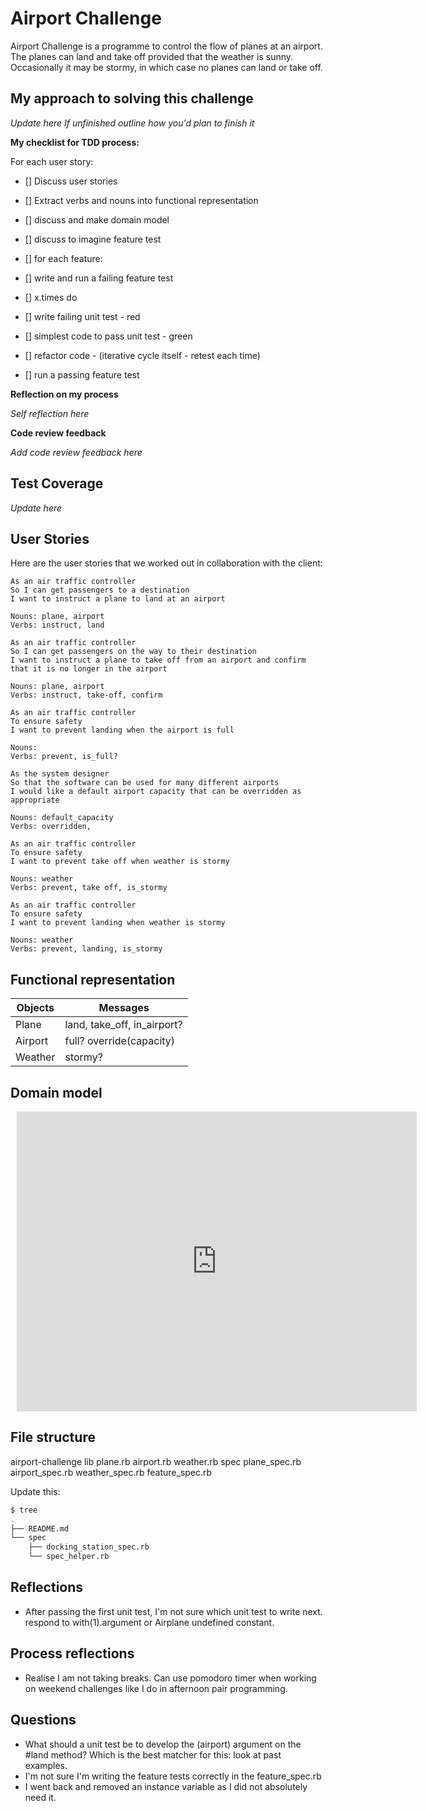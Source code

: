 # Airport Challenge

Airport Challenge is a programme to control the flow of planes at an airport. The planes can land and take off provided that the weather is sunny. Occasionally it may be stormy, in which case no planes can land or take off.  

## My approach to solving this challenge

*Update here*
*If unfinished outline how you'd plan to finish it*

**My checklist for TDD process:**

For each user story:
- [] Discuss user stories
- [] Extract verbs and nouns into functional representation
- [] discuss and make domain model 
- [] discuss to imagine feature test

- [] for each feature:
- [] write and run a failing feature test

- [] x.times do 
- [] write failing unit test - red
- [] simplest code to pass unit test - green
- [] refactor code - (iterative cycle itself - retest each time)

- [] run a passing feature test

**Reflection on my process**

*Self reflection here*

**Code review feedback**

*Add code review feedback here*

## Test Coverage

*Update here*

## User Stories 
Here are the user stories that we worked out in collaboration with the client:

```
As an air traffic controller 
So I can get passengers to a destination 
I want to instruct a plane to land at an airport

Nouns: plane, airport
Verbs: instruct, land

As an air traffic controller 
So I can get passengers on the way to their destination 
I want to instruct a plane to take off from an airport and confirm that it is no longer in the airport

Nouns: plane, airport 
Verbs: instruct, take-off, confirm

As an air traffic controller 
To ensure safety 
I want to prevent landing when the airport is full 

Nouns: 
Verbs: prevent, is_full?

As the system designer
So that the software can be used for many different airports
I would like a default airport capacity that can be overridden as appropriate

Nouns: default_capacity
Verbs: overridden,

As an air traffic controller 
To ensure safety 
I want to prevent take off when weather is stormy 

Nouns: weather
Verbs: prevent, take off, is_stormy

As an air traffic controller 
To ensure safety 
I want to prevent landing when weather is stormy 

Nouns: weather
Verbs: prevent, landing, is_stormy 

```

## Functional representation

| Objects | Messages |
|--- |--- |
| Plane | land, take_off, in_airport? |
| Airport | full? override(capacity) |
| Weather| stormy? |

## Domain model

<div style="width: 640px; height: 480px; margin: 10px; position: relative;"><iframe allowfullscreen frameborder="0" style="width:640px; height:480px" src="https://lucid.app/documents/embeddedchart/2b20faeb-dc8b-45e1-8200-193a02c8037b" id="mCdl_GxJ78UP"></iframe></div>

## File structure

airport-challenge
  lib
    plane.rb
    airport.rb
    weather.rb 
  spec
    plane_spec.rb
    airport_spec.rb
    weather_spec.rb
    feature_spec.rb
    
Update this:
```sh
$ tree
.
├── README.md
└── spec
    ├── docking_station_spec.rb
    └── spec_helper.rb
```


## Reflections 

* After passing the first unit test, I'm not sure which unit test to write next. respond to with(1).argument or Airplane undefined constant. 


## Process reflections

* Realise I am not taking breaks. Can use pomodoro timer when working on weekend challenges like I do in afternoon pair programming.


## Questions

- What should a unit test be to develop the (airport) argument on the #land method? 
  Which is the best matcher for this: look at past examples.
- I'm not sure I'm writing the feature tests correctly in the feature_spec.rb
- I went back and removed an instance variable as I did not absolutely need it. 